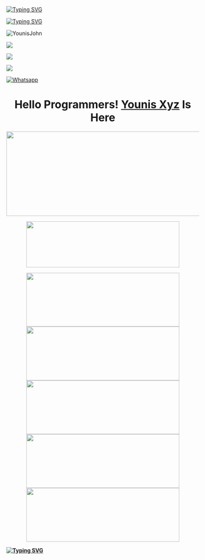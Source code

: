 [![Typing SVG](https://readme-typing-svg.herokuapp.com?color=%23FF0000&lines=WELCOME+TO+MY+GITHUB+YOUNIS+JOHN)](https://git.io/typing-svg)

[![Typing SVG](https://readme-typing-svg.herokuapp.com?color=%23AF00FF&lines=Student+of+9th,+10th+Class+⚠️🙂)](https://git.io/typing-svg)


![YounisJohn](https://komarev.com/ghpvc/?username=YounisJohn&color=blue)

<a href="https://github.com/YounisXyz"><img src="https://img.shields.io/github/followers/YounisXyz?label=followers&style=social"/></a>

[![](https://img.shields.io/badge/Facebook-blue?logo=Facebook&logoColor=blue&labelColor=white)](https://www.facebook.com/noob.hackers)

[![](https://img.shields.io/badge/Messenger-red?logo=Messenger&logoColor=red&labelColor=black)](https://m.me/noob.hackers)

[![Whatsapp](https://img.shields.io/badge/Whatsapp-Younis.Xyz-deepgreen?style=flat-square&logo=whatsapp)](https://wa.me/+923404708884)

</p>
<h1 align="center">
  <b>Hello Programmers!<b> <a href="https://www.facebook.com/noob.hackers" target="blank">Younis Xyz</a> Is Here
</h1>
<p align="center">
  <img width="600" height="220" src="https://github-readme-stats.vercel.app/api?username=YounisXyz&show_icons=true&theme=chartreuse-dark&locale=id">
</p>
<p align="center">
  <img width="400" height="120" src="https://github-readme-stats.vercel.app/api/top-langs/?username=YounisXyz&layout=compact&theme=chartreuse-dark">
</p>
<p align="center">
<a href="https://github.com/YounisXyz/auto_share"><img width="400" height="140" src="https://github-readme-stats.vercel.app/api/pin/?username=YounisXyz&repo=auto_share&theme=chartreuse-dark"></a>
<a href="https://github.com/YounisXyz/uid_crack"><img width="400" height="140" src="https://github-readme-stats.vercel.app/api/pin/?username=YounisXyz&repo=uid_crack&theme=chartreuse-dark"></a>
<a href="https://github.com/YounisXyz/Facebot"><img width="400" height="140" src="https://github-readme-stats.vercel.app/api/pin/?username=YounisXyz&repo=Facebot&theme=chartreuse-dark"></a>
<a href="https://github.com/YounisJohn/Dawn"><img width="400" height="140" src="https://github-readme-stats.vercel.app/api/pin/?username=YounisXyz&repo=Dawn&theme=chartreuse-dark"></a>
<a href="https://github.com/YounisXyz/Force"><img width="400" height="140" src="https://github-readme-stats.vercel.app/api/pin/?username=YounisXyz&repo=Force&theme=chartreuse-dark"></a>

[![Typing SVG](https://readme-typing-svg.herokuapp.com?color=5547F7&background=DBDBDB00&lines=CYTHON+FAMILY+TEAM+%C2%AE)](https://git.io/typing-svg)

